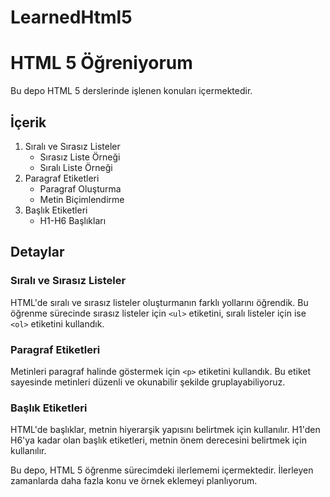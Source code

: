 # LearnedHtml5

# HTML 5 Öğreniyorum

Bu depo HTML 5 derslerinde işlenen konuları içermektedir.

## İçerik

1. Sıralı ve Sırasız Listeler
    - Sırasız Liste Örneği
    - Sıralı Liste Örneği
2. Paragraf Etiketleri
    - Paragraf Oluşturma
    - Metin Biçimlendirme
3. Başlık Etiketleri
    - H1-H6 Başlıkları

## Detaylar

### Sıralı ve Sırasız Listeler

HTML'de sıralı ve sırasız listeler oluşturmanın farklı yollarını öğrendik. Bu öğrenme sürecinde sırasız listeler için `<ul>` etiketini, sıralı listeler için ise `<ol>` etiketini kullandık.

### Paragraf Etiketleri

Metinleri paragraf halinde göstermek için `<p>` etiketini kullandık. Bu etiket sayesinde metinleri düzenli ve okunabilir şekilde gruplayabiliyoruz.

### Başlık Etiketleri

HTML'de başlıklar, metnin hiyerarşik yapısını belirtmek için kullanılır. H1'den H6'ya kadar olan başlık etiketleri, metnin önem derecesini belirtmek için kullanılır.

Bu depo, HTML 5 öğrenme sürecimdeki ilerlememi içermektedir. İlerleyen zamanlarda daha fazla konu ve örnek eklemeyi planlıyorum.
